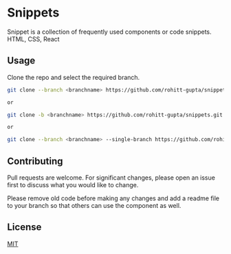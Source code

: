 # Snippets

Snippet is a collection of frequently used components or code snippets.
HTML, CSS, React

## Usage

Clone the repo and select the required branch.
```bash
git clone --branch <branchname> https://github.com/rohitt-gupta/snippets.git

or

git clone -b <branchname> https://github.com/rohitt-gupta/snippets.git

or

git clone --branch <branchname> --single-branch https://github.com/rohitt-gupta/snippets.git

```
## 

## Contributing

Pull requests are welcome. For significant changes, please open an issue first
to discuss what you would like to change.

Please remove old code before making any changes and add a readme file to your branch so that others can use the component as well.

## License

[MIT](https://choosealicense.com/licenses/mit/)
